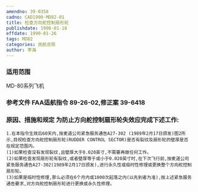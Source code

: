 ```yaml
---
amendno: 39-0358  
cadno: CAD1990-MD82-01  
title: 检查方向舵控制扇形轮  
publishdate: 1990-01-18  
effdate: 1990-01-26  
tags: MD82  
categories: 民航总局  
author: 李海  
---
```

  
### 适用范围  
MD-80系列飞机  
  
<!--more-->  
### 参考文件    FAA适航指令 89-26-02,修正案 39-6418  
  
### 原因、措施和规定 为防止方向舵控制扇形轮失效应完成下述工作:  
    1.在本指令生效后60天内,按麦道公司紧急服务通告A27-302 (1989年2月17日颁发)图2所示,目视检查方向舵控制扇形轮(RUDDER CONTROL SECTOR)是否有裂纹及扇形轮的壁厚是否在规定范围内。  
    (1)如果检查没有发现裂纹,且壁厚大于0.020英寸,不需要再做任何工作。  
    (2)如果检查发现扇形轮有裂纹,或者壁厚等于或小于0.020英寸时,在下次飞行前,按麦道公司紧急服务通告A27-302(1989年2月17日颁发),进行永久性或临时性修理或更换整个方向舵控制扇形轮。  
    (3)如果是临时性修理,那么必须在6个月内或1000次起落之内(以先到者为准),按上述紧急服务通告要求,对方向舵控制扇形轮进行更换或永久性修理。  
  
  

